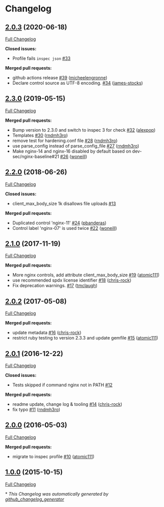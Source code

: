# Changelog

## [2.0.3](https://github.com/dev-sec/nginx-baseline/tree/2.0.3) (2020-06-18)

[Full Changelog](https://github.com/dev-sec/nginx-baseline/compare/2.3.0...2.0.3)

**Closed issues:**

- Profile fails `inspec json` [\#33](https://github.com/dev-sec/nginx-baseline/issues/33)

**Merged pull requests:**

- github actions release [\#39](https://github.com/dev-sec/nginx-baseline/pull/39) ([micheelengronne](https://github.com/micheelengronne))
- Declare control source as UTF-8 encoding. [\#34](https://github.com/dev-sec/nginx-baseline/pull/34) ([james-stocks](https://github.com/james-stocks))

## [2.3.0](https://github.com/dev-sec/nginx-baseline/tree/2.3.0) (2019-05-15)

[Full Changelog](https://github.com/dev-sec/nginx-baseline/compare/2.2.0...2.3.0)

**Merged pull requests:**

- Bump version to 2.3.0 and switch to inspec 3 for check [\#32](https://github.com/dev-sec/nginx-baseline/pull/32) ([alexpop](https://github.com/alexpop))
- Templates [\#30](https://github.com/dev-sec/nginx-baseline/pull/30) ([rndmh3ro](https://github.com/rndmh3ro))
- remove test for hardening.conf file [\#28](https://github.com/dev-sec/nginx-baseline/pull/28) ([rndmh3ro](https://github.com/rndmh3ro))
- use parse\_config instead of parse\_config\_file [\#27](https://github.com/dev-sec/nginx-baseline/pull/27) ([rndmh3ro](https://github.com/rndmh3ro))
- Make nginx-14 and nginx-16 disabled by default based on dev-sec/nginx-baseline\#21 [\#26](https://github.com/dev-sec/nginx-baseline/pull/26) ([woneill](https://github.com/woneill))

## [2.2.0](https://github.com/dev-sec/nginx-baseline/tree/2.2.0) (2018-06-26)

[Full Changelog](https://github.com/dev-sec/nginx-baseline/compare/2.1.0...2.2.0)

**Closed issues:**

- client\_max\_body\_size 1k disallows file uploads [\#13](https://github.com/dev-sec/nginx-baseline/issues/13)

**Merged pull requests:**

- Duplicated control 'nginx-11' [\#24](https://github.com/dev-sec/nginx-baseline/pull/24) ([pbanderas](https://github.com/pbanderas))
- Control label 'nginx-07' is used twice [\#22](https://github.com/dev-sec/nginx-baseline/pull/22) ([woneill](https://github.com/woneill))

## [2.1.0](https://github.com/dev-sec/nginx-baseline/tree/2.1.0) (2017-11-19)

[Full Changelog](https://github.com/dev-sec/nginx-baseline/compare/2.0.2...2.1.0)

**Merged pull requests:**

- More nginx controls, add attribute client\_max\_body\_size [\#19](https://github.com/dev-sec/nginx-baseline/pull/19) ([atomic111](https://github.com/atomic111))
- use recommended spdx license identifier [\#18](https://github.com/dev-sec/nginx-baseline/pull/18) ([chris-rock](https://github.com/chris-rock))
- Fix deprecation warnings. [\#17](https://github.com/dev-sec/nginx-baseline/pull/17) ([tmclaugh](https://github.com/tmclaugh))

## [2.0.2](https://github.com/dev-sec/nginx-baseline/tree/2.0.2) (2017-05-08)

[Full Changelog](https://github.com/dev-sec/nginx-baseline/compare/2.0.1...2.0.2)

**Merged pull requests:**

- update metadata [\#16](https://github.com/dev-sec/nginx-baseline/pull/16) ([chris-rock](https://github.com/chris-rock))
- restrict ruby testing to version 2.3.3 and update gemfile [\#15](https://github.com/dev-sec/nginx-baseline/pull/15) ([atomic111](https://github.com/atomic111))

## [2.0.1](https://github.com/dev-sec/nginx-baseline/tree/2.0.1) (2016-12-22)

[Full Changelog](https://github.com/dev-sec/nginx-baseline/compare/2.0.0...2.0.1)

**Closed issues:**

- Tests skipped if command nginx not in PATH [\#12](https://github.com/dev-sec/nginx-baseline/issues/12)

**Merged pull requests:**

- readme update, change log & tooling [\#14](https://github.com/dev-sec/nginx-baseline/pull/14) ([chris-rock](https://github.com/chris-rock))
- fix typo [\#11](https://github.com/dev-sec/nginx-baseline/pull/11) ([rndmh3ro](https://github.com/rndmh3ro))

## [2.0.0](https://github.com/dev-sec/nginx-baseline/tree/2.0.0) (2016-05-03)

[Full Changelog](https://github.com/dev-sec/nginx-baseline/compare/1.0.0...2.0.0)

**Merged pull requests:**

- migrate to inspec profile [\#10](https://github.com/dev-sec/nginx-baseline/pull/10) ([atomic111](https://github.com/atomic111))

## [1.0.0](https://github.com/dev-sec/nginx-baseline/tree/1.0.0) (2015-10-15)

[Full Changelog](https://github.com/dev-sec/nginx-baseline/compare/2661c2a3199aa2dd9823f292c15c786a785149ab...1.0.0)



\* *This Changelog was automatically generated by [github_changelog_generator](https://github.com/github-changelog-generator/github-changelog-generator)*
